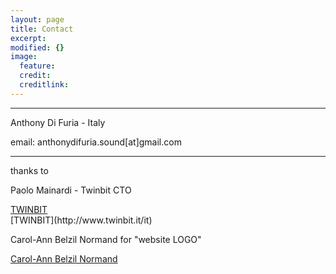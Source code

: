 ```yaml
---
layout: page
title: Contact
excerpt: 
modified: {} 
image:
  feature: 
  credit: 
  creditlink: 
---
```


---

Anthony Di Furia - Italy

email: anthonydifuria.sound[at]gmail.com

---


thanks to

Paolo Mainardi - Twinbit CTO 

<div markdown="0"><a href="http://www.twinbit.it/it" class="btn">TWINBIT</a></div>
[TWINBIT](http://www.twinbit.it/it)

Carol-Ann Belzil Normand 
for "website LOGO"

<div markdown="0"><a href="http://carolannbelzilnormand.com/" class="btn">Carol-Ann Belzil Normand</a></div>

